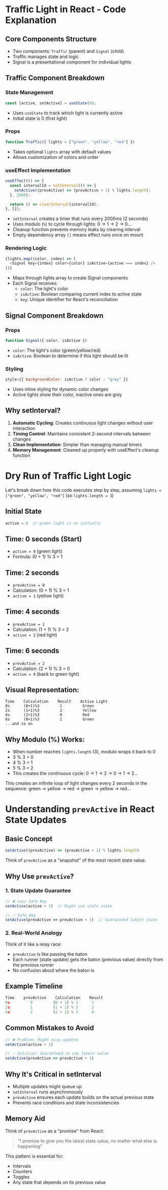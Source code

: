 # Traffic Light in React - Code Explanation

## Core Components Structure
- Two components: `Traffic` (parent) and `Signal` (child)
- Traffic manages state and logic
- Signal is a presentational component for individual lights

## Traffic Component Breakdown

### State Management
```javascript
const [active, setActive] = useState(0);
```
- Uses `useState` to track which light is currently active
- Initial state is 0 (first light)

### Props
```javascript
function Traffic({ lights = ["green", "yellow", "red"] })
```
- Takes optional `lights` array with default values
- Allows customization of colors and order

### useEffect Implementation
```javascript
useEffect(() => {
  const intervalId = setInterval(() => {
    setActive((prevActive) => (prevActive + 1) % lights.length);
  }, 2000);

  return () => clearInterval(intervalId);
}, []);
```
- `setInterval` creates a timer that runs every 2000ms (2 seconds)
- Uses modulo (`%`) to cycle through lights: 0 → 1 → 2 → 0...
- Cleanup function prevents memory leaks by clearing interval
- Empty dependency array `[]` means effect runs once on mount

### Rendering Logic
```javascript
{lights.map((color, index) => (
  <Signal key={index} color={color} isActive={active === index} />
))}
```
- Maps through lights array to create Signal components
- Each Signal receives:
    - `color`: The light's color
    - `isActive`: Boolean comparing current index to active state
    - `key`: Unique identifier for React's reconciliation

## Signal Component Breakdown

### Props
```javascript
function Signal({ color, isActive })
```
- `color`: The light's color (green/yellow/red)
- `isActive`: Boolean to determine if this light should be lit

### Styling
```javascript
style={{ backgroundColor: isActive ? color : "grey" }}
```
- Uses inline styling for dynamic color changes
- Active lights show their color, inactive ones are grey

## Why setInterval?

1. **Automatic Cycling**: Creates continuous light changes without user interaction
2. **Timing Control**: Maintains consistent 2-second intervals between changes
3. **Clean Implementation**: Simpler than managing manual timers
4. **Memory Management**: Cleaned up properly with useEffect's cleanup function

# Dry Run of Traffic Light Logic

Let's break down how this code executes step by step, assuming `lights = ["green", "yellow", "red"]` (so `lights.length = 3`)

## Initial State
```javascript
active = 0  // green light is on initially
```

## Time: 0 seconds (Start)
- `active = 0` (green light)
- Formula: (0 + 1) % 3 = 1

## Time: 2 seconds
- `prevActive = 0`
- Calculation: (0 + 1) % 3 = 1
- `active = 1` (yellow light)

## Time: 4 seconds
- `prevActive = 1`
- Calculation: (1 + 1) % 3 = 2
- `active = 2` (red light)

## Time: 6 seconds
- `prevActive = 2`
- Calculation: (2 + 1) % 3 = 0
- `active = 0` (back to green light)

## Visual Representation:
```
Time    Calculation    Result    Active Light
0s      (0+1)%3         1         Green
2s      (1+1)%3         2         Yellow
4s      (2+1)%3         0         Red
6s      (0+1)%3         1         Green
...and so on
```

## Why Modulo (%) Works:
- When number reaches `lights.length` (3), modulo wraps it back to 0
- 3 % 3 = 0
- 4 % 3 = 1
- 5 % 3 = 2
- This creates the continuous cycle: 0 → 1 → 2 → 0 → 1 → 2...

This creates an infinite loop of light changes every 2 seconds in the sequence: green → yellow → red → green → yellow → red...

# Understanding `prevActive` in React State Updates

## Basic Concept
```javascript
setActive((prevActive) => (prevActive + 1) % lights.length)
```
Think of `prevActive` as a "snapshot" of the most recent state value.

## Why Use `prevActive`?

### 1. State Update Guarantee
```javascript
// ❌ Less Safe Way
setActive(active + 1)  // Might use stale state

// ✅ Safe Way
setActive(prevActive => prevActive + 1)  // Guaranteed latest state
```

### 2. Real-World Analogy
Think of it like a relay race:
- `prevActive` is like passing the baton
- Each runner (state update) gets the baton (previous value) directly from the previous runner
- No confusion about where the baton is

## Example Timeline

```javascript
Time    prevActive    Calculation    Result
0s         0         (0 + 1) % 3      1
2s         1         (1 + 1) % 3      2
4s         2         (2 + 1) % 3      0
```

## Common Mistakes to Avoid

```javascript
// ❌ Problem: Might miss updates
setActive(active + 1)

// ✅ Solution: Guaranteed to use latest value
setActive(prevActive => prevActive + 1)
```

## Why It's Critical in setInterval
- Multiple updates might queue up
- `setInterval` runs asynchronously
- `prevActive` ensures each update builds on the actual previous state
- Prevents race conditions and state inconsistencies

## Memory Aid
Think of `prevActive` as a "promise" from React:
> "I promise to give you the latest state value, no matter what else is happening"

This pattern is essential for:
- Intervals
- Counters
- Toggles
- Any state that depends on its previous value